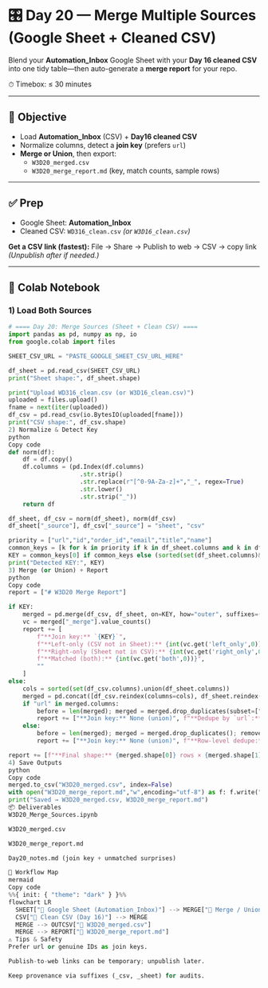 # 🎛️ Day 20 — Merge Multiple Sources (Google Sheet + Cleaned CSV)

Blend your **Automation_Inbox** Google Sheet with your **Day 16 cleaned CSV** into one tidy table—then auto-generate a **merge report** for your repo.

⏱ Timebox: ≤ 30 minutes

---

## 🌟 Objective
- Load **Automation_Inbox** (CSV) + **Day16 cleaned CSV**
- Normalize columns, detect a **join key** (prefers `url`)
- **Merge or Union**, then export:
  - `W3D20_merged.csv`
  - `W3D20_merge_report.md` (key, match counts, sample rows)

---

## ✅ Prep
- Google Sheet: **Automation_Inbox**
- Cleaned CSV: `WD316_clean.csv` *(or `W3D16_clean.csv`)*

**Get a CSV link (fastest):** File → Share → Publish to web → CSV → copy link  
*(Unpublish after if needed.)*

---

## 🧪 Colab Notebook

### 1) Load Both Sources
```python
# ==== Day 20: Merge Sources (Sheet + Clean CSV) ====
import pandas as pd, numpy as np, io
from google.colab import files

SHEET_CSV_URL = "PASTE_GOOGLE_SHEET_CSV_URL_HERE"

df_sheet = pd.read_csv(SHEET_CSV_URL)
print("Sheet shape:", df_sheet.shape)

print("Upload WD316_clean.csv (or W3D16_clean.csv)")
uploaded = files.upload()
fname = next(iter(uploaded))
df_csv = pd.read_csv(io.BytesIO(uploaded[fname]))
print("CSV shape:", df_csv.shape)
2) Normalize & Detect Key
python
Copy code
def norm(df):
    df = df.copy()
    df.columns = (pd.Index(df.columns)
                    .str.strip()
                    .str.replace(r"[^0-9A-Za-z]+","_", regex=True)
                    .str.lower()
                    .str.strip("_"))
    return df

df_sheet, df_csv = norm(df_sheet), norm(df_csv)
df_sheet["_source"], df_csv["_source"] = "sheet", "csv"

priority = ["url","id","order_id","email","title","name"]
common_keys = [k for k in priority if k in df_sheet.columns and k in df_csv.columns]
KEY = common_keys[0] if common_keys else (sorted(set(df_sheet.columns)&set(df_csv.columns))[0] if set(df_sheet.columns)&set(df_csv.columns) else None)
print("Detected KEY:", KEY)
3) Merge (or Union) + Report
python
Copy code
report = ["# W3D20 Merge Report"]

if KEY:
    merged = pd.merge(df_csv, df_sheet, on=KEY, how="outer", suffixes=("_csv","_sheet"), indicator=True)
    vc = merged["_merge"].value_counts()
    report += [
        f"**Join key:** `{KEY}`",
        f"**Left-only (CSV not in Sheet):** {int(vc.get('left_only',0))}",
        f"**Right-only (Sheet not in CSV):** {int(vc.get('right_only',0))}",
        f"**Matched (both):** {int(vc.get('both',0))}",
        ""
    ]
else:
    cols = sorted(set(df_csv.columns).union(df_sheet.columns))
    merged = pd.concat([df_csv.reindex(columns=cols), df_sheet.reindex(columns=cols)], ignore_index=True)
    if "url" in merged.columns:
        before = len(merged); merged = merged.drop_duplicates(subset=["url"]); removed = before - len(merged)
        report += ["**Join key:** None (union)", f"**Dedupe by `url`:** removed {removed} dups", ""]
    else:
        before = len(merged); merged = merged.drop_duplicates(); removed = before - len(merged)
        report += ["**Join key:** None (union)", f"**Row-level dedupe:** removed {removed} dups", ""]

report += [f"**Final shape:** {merged.shape[0]} rows × {merged.shape[1]} cols", "", "## Sample rows", merged.head(10).to_markdown(index=False)]
4) Save Outputs
python
Copy code
merged.to_csv("W3D20_merged.csv", index=False)
with open("W3D20_merge_report.md","w",encoding="utf-8") as f: f.write("\n".join(report))
print("Saved → W3D20_merged.csv, W3D20_merge_report.md")
📦 Deliverables
W3D20_Merge_Sources.ipynb

W3D20_merged.csv

W3D20_merge_report.md

Day20_notes.md (join key + unmatched surprises)

🔗 Workflow Map
mermaid
Copy code
%%{ init: { "theme": "dark" } }%%
flowchart LR
  SHEET["📄 Google Sheet (Automation_Inbox)"] --> MERGE["🔀 Merge / Union"]
  CSV["📂 Clean CSV (Day 16)"] --> MERGE
  MERGE --> OUTCSV["📁 W3D20_merged.csv"]
  MERGE --> REPORT["📝 W3D20_merge_report.md"]
⚠️ Tips & Safety
Prefer url or genuine IDs as join keys.

Publish-to-web links can be temporary; unpublish later.

Keep provenance via suffixes (_csv, _sheet) for audits.
